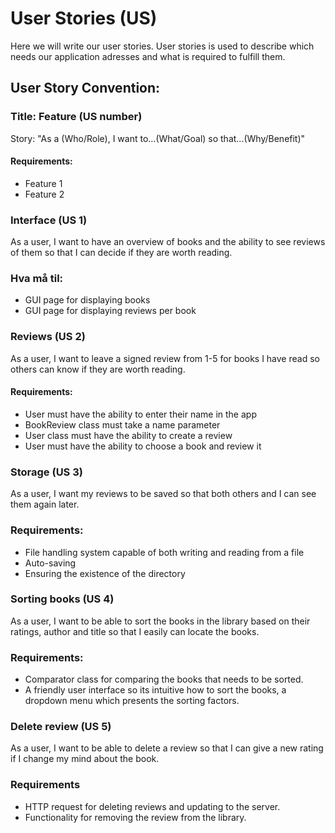 # User Stories (US)
Here we will write our user stories. User stories is used to describe which needs our application adresses and what is required to fulfill them. 


## User Story Convention: 
### Title: Feature (US number)
Story: "As a (Who/Role), I want to...(What/Goal) so that...(Why/Benefit)"

#### Requirements:
* Feature 1
* Feature 2

### Interface (US 1)
As a user, I want to have an overview of books and the ability to see reviews of them so that I can decide if they are worth reading.

### Hva må til:
* GUI page for displaying books
* GUI page for displaying reviews per book

### Reviews (US 2)
As a user, I want to leave a signed review from 1-5 for books I have read so others can know if they are worth reading.

#### Requirements: 
*   User must have the ability to enter their name in the app
*   BookReview class must take a name parameter
*   User class must have the ability to create a review
*   User must have the ability to choose a book and review it

### Storage (US 3)
As a user, I want my reviews to be saved so that both others and I can see them again later.

### Requirements:
*   File handling system capable of both writing and reading from a file
*   Auto-saving
*   Ensuring the existence of the directory

### Sorting books (US 4)
As a user, I want to be able to sort the books in the library based on their ratings, author and title so that I easily can locate the books.

### Requirements:
*   Comparator class for comparing the books that needs to be sorted. 
*   A friendly user interface so its intuitive how to sort the books, a dropdown menu which presents the sorting factors. 

### Delete review (US 5)
As a user, I want to be able to delete a review so that I can give a new rating if I change my mind about the book.

### Requirements
*   HTTP request for deleting reviews and updating to the server.
*   Functionality for removing the review from the library. 
